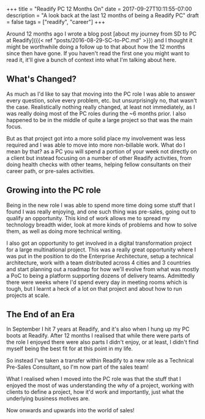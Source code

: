 +++
title = "Readify PC 12 Months On"
date = 2017-09-27T10:11:55-07:00
description = "A look back at the last 12 months of being a Readify PC"
draft = false
tags = ["readify", "career"]
+++

Around 12 months ago I wrote a blog post [about my journey from SD to PC at Readify]({{< ref "posts/2016-08-29-SC-to-PC.md" >}}) and I thought it might be worthwhile doing a follow up to that about how the 12 months since then have gone. If you haven't read the first one you might want to read it, it'll give a bunch of context into what I'm talking about here.

## What's Changed?

As much as I'd like to say that moving into the PC role I was able to answer every question, solve every problem, etc. but unsurprisingly no, that wasn't the case. Realistically nothing really changed, at least not immediately, as I was really doing most of the PC roles during the ~6 months prior. I also happened to be in the middle of quite a large project so that was the main focus.

But as that project got into a more solid place my involvement was less required and I was able to move into more non-billable work. What do I mean by that? as a PC you will spend a portion of your week not directly on a client but instead focusing on a number of other Readify activities, from doing health checks with other teams, helping fellow consultants on their career path, or pre-sales activities.

## Growing into the PC role

Being in the new role I was able to spend more time doing some stuff that I found I was really enjoying, and one such thing was pre-sales, going out to qualify an opportunity. This kind of work allows me to spread my technology breadth wider, look at more kinds of problems and how to solve them, as well as doing more technical writing.

I also got an opportunity to get involved in a digital transformation project for a large multinational project. This was a really great opportunity where I was put in the position to do the Enterprise Architecture, setup a technical architecture, work with a team distributed across 4 cities and 3 countries and start planning out a roadmap for how we'll evolve from what was mostly a PoC to being a platform supporting dozens of delivery teams. Admittedly there were weeks where I'd spend every day in meeting rooms which is tough, but I learnt a heck of a lot on that project and about how to run projects at scale.

## The End of an Era

In September I hit 7 years at Readify, and it's also when I hung up my PC boots at Readify. After 12 months I realised that while there were parts of the role I enjoyed there were also parts I didn't enjoy, or at least, I didn't find myself being the best fit for at this point in my life.

So instead I've taken a transfer within Readify to a new role as a Technical Pre-Sales Consultant, so I'm now part of the sales team!

What I realised when I moved into the PC role was that the stuff that I enjoyed the most of was understanding the _why_ of a project, working with clients to define a project, how it'd work and importantly, just what the underlying business motives are.

Now onwards and upwards into the world of sales!